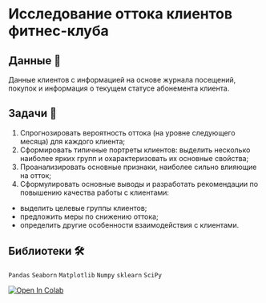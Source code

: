 # Исследование оттока клиентов фитнес-клуба

## Данные 📁

Данные клиентов с информацией на основе журнала посещений, покупок и информация о текущем статусе абонемента клиента.

## Задачи 📝

1. Спрогнозировать вероятность оттока (на уровне следующего месяца) для каждого клиента;
2. Сформировать типичные портреты клиентов: выделить несколько наиболее ярких групп и охарактеризовать их основные свойства;
3. Проанализировать основные признаки, наиболее сильно влияющие на отток;
4. Сформулировать основные выводы и разработать рекомендации по повышению качества работы с клиентами:
* выделить целевые группы клиентов;
* предложить меры по снижению оттока;
* определить другие особенности взаимодействия с клиентами.

## Библиотеки 🛠️

`Pandas` `Seaborn` `Matplotlib` `Numpy` `sklearn` `SciPy`
<br>

<a href="https://colab.research.google.com/github/dsibi/yandex_praktikum_da/blob/main/ml_customer_churn/customer_churn.ipynb" target="_parent"><img src="https://colab.research.google.com/assets/colab-badge.svg" alt="Open In Colab"/></a>